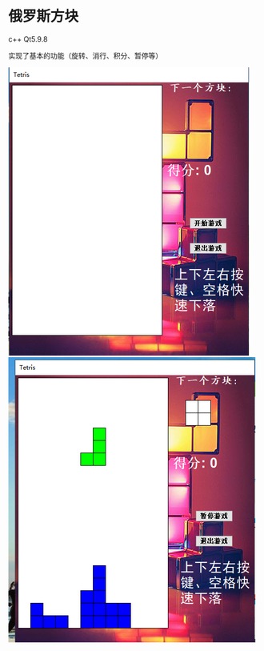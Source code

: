 # 俄罗斯方块

c++ Qt5.9.8

实现了基本的功能（旋转、消行、积分、暂停等）

![image](https://github.com/zlz-git/Tetris/blob/master/界面.png)
![image](https://github.com/zlz-git/Tetris/blob/master/界面2.png)
